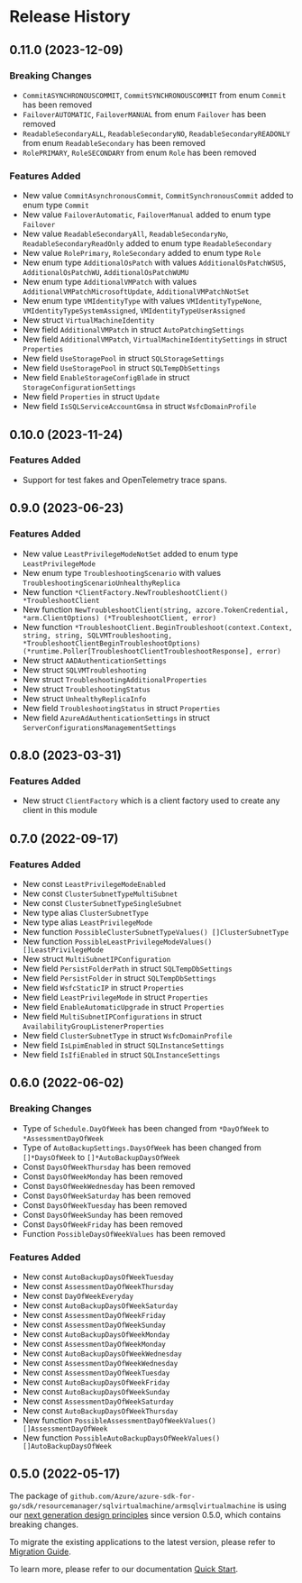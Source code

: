 # Release History

## 0.11.0 (2023-12-09)
### Breaking Changes

- `CommitASYNCHRONOUSCOMMIT`, `CommitSYNCHRONOUSCOMMIT` from enum `Commit` has been removed
- `FailoverAUTOMATIC`, `FailoverMANUAL` from enum `Failover` has been removed
- `ReadableSecondaryALL`, `ReadableSecondaryNO`, `ReadableSecondaryREADONLY` from enum `ReadableSecondary` has been removed
- `RolePRIMARY`, `RoleSECONDARY` from enum `Role` has been removed

### Features Added

- New value `CommitAsynchronousCommit`, `CommitSynchronousCommit` added to enum type `Commit`
- New value `FailoverAutomatic`, `FailoverManual` added to enum type `Failover`
- New value `ReadableSecondaryAll`, `ReadableSecondaryNo`, `ReadableSecondaryReadOnly` added to enum type `ReadableSecondary`
- New value `RolePrimary`, `RoleSecondary` added to enum type `Role`
- New enum type `AdditionalOsPatch` with values `AdditionalOsPatchWSUS`, `AdditionalOsPatchWU`, `AdditionalOsPatchWUMU`
- New enum type `AdditionalVMPatch` with values `AdditionalVMPatchMicrosoftUpdate`, `AdditionalVMPatchNotSet`
- New enum type `VMIdentityType` with values `VMIdentityTypeNone`, `VMIdentityTypeSystemAssigned`, `VMIdentityTypeUserAssigned`
- New struct `VirtualMachineIdentity`
- New field `AdditionalVMPatch` in struct `AutoPatchingSettings`
- New field `AdditionalVMPatch`, `VirtualMachineIdentitySettings` in struct `Properties`
- New field `UseStoragePool` in struct `SQLStorageSettings`
- New field `UseStoragePool` in struct `SQLTempDbSettings`
- New field `EnableStorageConfigBlade` in struct `StorageConfigurationSettings`
- New field `Properties` in struct `Update`
- New field `IsSQLServiceAccountGmsa` in struct `WsfcDomainProfile`


## 0.10.0 (2023-11-24)
### Features Added

- Support for test fakes and OpenTelemetry trace spans.


## 0.9.0 (2023-06-23)
### Features Added

- New value `LeastPrivilegeModeNotSet` added to enum type `LeastPrivilegeMode`
- New enum type `TroubleshootingScenario` with values `TroubleshootingScenarioUnhealthyReplica`
- New function `*ClientFactory.NewTroubleshootClient() *TroubleshootClient`
- New function `NewTroubleshootClient(string, azcore.TokenCredential, *arm.ClientOptions) (*TroubleshootClient, error)`
- New function `*TroubleshootClient.BeginTroubleshoot(context.Context, string, string, SQLVMTroubleshooting, *TroubleshootClientBeginTroubleshootOptions) (*runtime.Poller[TroubleshootClientTroubleshootResponse], error)`
- New struct `AADAuthenticationSettings`
- New struct `SQLVMTroubleshooting`
- New struct `TroubleshootingAdditionalProperties`
- New struct `TroubleshootingStatus`
- New struct `UnhealthyReplicaInfo`
- New field `TroubleshootingStatus` in struct `Properties`
- New field `AzureAdAuthenticationSettings` in struct `ServerConfigurationsManagementSettings`


## 0.8.0 (2023-03-31)
### Features Added

- New struct `ClientFactory` which is a client factory used to create any client in this module


## 0.7.0 (2022-09-17)
### Features Added

- New const `LeastPrivilegeModeEnabled`
- New const `ClusterSubnetTypeMultiSubnet`
- New const `ClusterSubnetTypeSingleSubnet`
- New type alias `ClusterSubnetType`
- New type alias `LeastPrivilegeMode`
- New function `PossibleClusterSubnetTypeValues() []ClusterSubnetType`
- New function `PossibleLeastPrivilegeModeValues() []LeastPrivilegeMode`
- New struct `MultiSubnetIPConfiguration`
- New field `PersistFolderPath` in struct `SQLTempDbSettings`
- New field `PersistFolder` in struct `SQLTempDbSettings`
- New field `WsfcStaticIP` in struct `Properties`
- New field `LeastPrivilegeMode` in struct `Properties`
- New field `EnableAutomaticUpgrade` in struct `Properties`
- New field `MultiSubnetIPConfigurations` in struct `AvailabilityGroupListenerProperties`
- New field `ClusterSubnetType` in struct `WsfcDomainProfile`
- New field `IsLpimEnabled` in struct `SQLInstanceSettings`
- New field `IsIfiEnabled` in struct `SQLInstanceSettings`


## 0.6.0 (2022-06-02)
### Breaking Changes

- Type of `Schedule.DayOfWeek` has been changed from `*DayOfWeek` to `*AssessmentDayOfWeek`
- Type of `AutoBackupSettings.DaysOfWeek` has been changed from `[]*DaysOfWeek` to `[]*AutoBackupDaysOfWeek`
- Const `DaysOfWeekThursday` has been removed
- Const `DaysOfWeekMonday` has been removed
- Const `DaysOfWeekWednesday` has been removed
- Const `DaysOfWeekSaturday` has been removed
- Const `DaysOfWeekTuesday` has been removed
- Const `DaysOfWeekSunday` has been removed
- Const `DaysOfWeekFriday` has been removed
- Function `PossibleDaysOfWeekValues` has been removed

### Features Added

- New const `AutoBackupDaysOfWeekTuesday`
- New const `AssessmentDayOfWeekThursday`
- New const `DayOfWeekEveryday`
- New const `AutoBackupDaysOfWeekSaturday`
- New const `AssessmentDayOfWeekFriday`
- New const `AssessmentDayOfWeekSunday`
- New const `AutoBackupDaysOfWeekMonday`
- New const `AssessmentDayOfWeekMonday`
- New const `AutoBackupDaysOfWeekWednesday`
- New const `AssessmentDayOfWeekWednesday`
- New const `AssessmentDayOfWeekTuesday`
- New const `AutoBackupDaysOfWeekFriday`
- New const `AutoBackupDaysOfWeekSunday`
- New const `AssessmentDayOfWeekSaturday`
- New const `AutoBackupDaysOfWeekThursday`
- New function `PossibleAssessmentDayOfWeekValues() []AssessmentDayOfWeek`
- New function `PossibleAutoBackupDaysOfWeekValues() []AutoBackupDaysOfWeek`


## 0.5.0 (2022-05-17)

The package of `github.com/Azure/azure-sdk-for-go/sdk/resourcemanager/sqlvirtualmachine/armsqlvirtualmachine` is using our [next generation design principles](https://azure.github.io/azure-sdk/general_introduction.html) since version 0.5.0, which contains breaking changes.

To migrate the existing applications to the latest version, please refer to [Migration Guide](https://aka.ms/azsdk/go/mgmt/migration).

To learn more, please refer to our documentation [Quick Start](https://aka.ms/azsdk/go/mgmt).